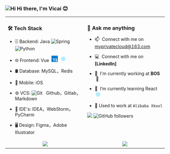 ### <img src='https://qpluspicture.oss-cn-beijing.aliyuncs.com/6LjjQA/Hi.gif' alt='Hi' width="24"/> Hi there, I'm Vicai 😊

<table width="100%">
<tr>
<td valign="top" width="50%">

### 🛠 Tech Stack
- 🗄  Backend:  Java 
![Spring](https://img.shields.io/badge/-Spring%20Framework-black?logo=spring&style=social)&nbsp;&nbsp; 
![Python](https://img.shields.io/badge/-Python-black?logo=Python&style=social)&nbsp;&nbsp;

- 🌐  Frontend:  Vue &nbsp;<code><img src="https://raw.githubusercontent.com/github/explore/80688e429a7d4ef2fca1e82350fe8e3517d3494d/topics/typescript/typescript.png" height=20 /></code>&nbsp;
<code><img src="https://raw.githubusercontent.com/github/explore/80688e429a7d4ef2fca1e82350fe8e3517d3494d/topics/react/react.png" height=20 /></code>
- 🛢  Database:  MySQL，Redis
- 📱  Mobile:  iOS
- ⚙️  VCS:   ![Git](https://img.shields.io/badge/-Git-black?logo=git&style=social)&nbsp;&nbsp;
Github，Gitlab，Markdown
- 🔧  IDE's:  IDEA，WebStorm，PyCharm
- 🖥  Design:  Figma，Adobe Illustrator

</td>
<td valign="top" width="50%">

### 💬 Ask me anything

- :mailbox: &nbsp;Connect with me on myprivatecloud@163.com
- :computer: &nbsp;Connect with me on **[LinkedIn]**
- :office: &nbsp;I'm currently working at **BOS** &nbsp;🏦
- :seedling: &nbsp;I’m currently learning React <code><img src="https://raw.githubusercontent.com/github/explore/80688e429a7d4ef2fca1e82350fe8e3517d3494d/topics/react/react.png" height=20 /></code>

- 💼 Used to work at <code>Alibaba</code>&nbsp;&nbsp;<code>Xkool</code>


<img
  src="https://komarev.com/ghpvc/?username=uiCloud&label=Profile+Viewers&color=green" 
/>
<img 
  alt="GitHub followers" 
  src="https://img.shields.io/github/followers/uiCloud?color=green&logo=github"
/>

</td>
</tr>
<tr>
<td valign="middle" align="center" width="50%">

<img src="https://github-readme-stats.vercel.app/api/top-langs/?username=uiCloud&layout=compact" />

</td>
<td valign="middle" align="center" width="50%">

<img src="https://github-readme-stats.vercel.app/api?username=uiCloud&show_icons=true&theme=tokyonight&count_private=true" />

</td>
</tr>

</table>


